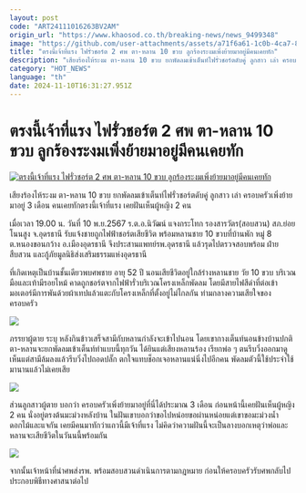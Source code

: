 ```yaml
---
layout: post
code: "ART24111016263BV2AM"
origin_url: "https://www.khaosod.co.th/breaking-news/news_9499348"
image: "https://github.com/user-attachments/assets/a71f6a61-1c0b-4ca7-877b-51fb5cb096a3"
title: "ตรงนี้เจ้าที่แรง ไฟรั่วชอร์ต 2 ศพ ตา-หลาน 10 ขวบ ลูกร้องระงมเพิ่งย้ายมาอยู่มีคนเคยทัก"
description: "เสียงร้องไห้ระงม ตา-หลาน 10 ขวบ ยกพัดลมเข้าเต็นท์ไฟรั่วชอร์ตดับคู่ ลูกสาว เล่า ครอบครัวเพิ่งย้ายมาอยู่ 3 เดือน คนเคยทักตรงนี้เจ้าที่แรง"
category: "HOT_NEWS"
language: "th"
date: 2024-11-10T16:31:27.951Z
---
```


# ตรงนี้เจ้าที่แรง ไฟรั่วชอร์ต 2 ศพ ตา-หลาน 10 ขวบ ลูกร้องระงมเพิ่งย้ายมาอยู่มีคนเคยทัก

[![ตรงนี้เจ้าที่แรง ไฟรั่วชอร์ต 2 ศพ ตา-หลาน 10 ขวบ ลูกร้องระงมเพิ่งย้ายมาอยู่มีคนเคยทัก](https://www.khaosod.co.th/wpapp/uploads/2024/11/Short-out.jpg "ตรงนี้เจ้าที่แรง ไฟรั่วชอร์ต 2 ศพ ตา-หลาน 10 ขวบ ลูกร้องระงมเพิ่งย้ายมาอยู่มีคนเคยทัก")](https://www.khaosod.co.th/wpapp/uploads/2024/11/Short-out.jpg)

เสียงร้องไห้ระงม ตา-หลาน 10 ขวบ ยกพัดลมเข้าเต็นท์ไฟรั่วชอร์ตดับคู่ ลูกสาว เล่า ครอบครัวเพิ่งย้ายมาอยู่ 3 เดือน คนเคยทักตรงนี้เจ้าที่แรง เคยฝันเห็นผู้หญิง 2 คน

เมื่อเวลา 19.00 น. วันที่ 10 พ.ย.2567 ร.ต.อ.นิวัฒน์ แจงกระโทก รองสารวัตร(สอบสวน) สภ.ย่อยโนนสูง จ.อุดรธานี รับแจ้งชายถูกไฟฟ้าชอร์ตเสียชีวิต พร้อมหลานชาย 10 ขวบที่บ้านพัก หมู่ 8 ต.หนองขอนกว้าง อ.เมืองอุดรธานี จึงประสานแพทย์รพ.อุดรธานี แล้วรุดไปตรวจสอบพร้อม ฝ่ายสืบสวน และกู้ภัยมูลนิธิส่งเสริมธรรมแห่งอุดรธานี

ที่เกิดเหตุเป็นบ้านชั้นเดียวพบศพชาย อายุ 52 ปี นอนเสียชีวิตอยู่ใกล้ร่างหลานชาย วัย 10 ขวบ บริเวณมือและเท้ามีรอยไหม้ คาดถูกชอร์ตจากไฟฟ้ารั่วบริเวณโครงเหล็กพัดลม โดยมีสายไฟสีดำที่ต่อเข้ามอเตอร์มีการพันด้วยผ้าเทปแล้วแตะกับโครงเหล็กที่ตั้งอยู่ไม่ไกลกัน ท่ามกลางความเสียใจของครอบครัว

[![](https://www.khaosod.co.th/wpapp/uploads/2024/11/ไฟ3-696x392.jpg)](https://www.khaosod.co.th/wpapp/uploads/2024/11/ไฟ3.jpg)

ภรรยาผู้ตาย ระบุ หลังกินข้าวเสร็จสามีกับหลานกำลังจะเข้าไปนอน โดยเขากางเต็นท์นอนข้างบ้านปกติตา-หลานจะยกพัดลมเข้าเต็นท์ทำแบบนี้ทุกวัน ได้ยินแต่เสียงหลานร้อง เรียกพ่อ ๆ ตนรีบวิ่งออกมาดูเห็นแต่สามีล้มลงแล้วรีบวิ่งไปถอดปลั๊ก ตกใจแทบช็อกเจอหลานแน่นิ่งไปอีกคน พัดลมตัวนี้ใช้ประจำใช้มานานแล้วไม่เคยเสีย

[![](https://www.khaosod.co.th/wpapp/uploads/2024/11/ไฟ2-696x392.jpg)](https://www.khaosod.co.th/wpapp/uploads/2024/11/ไฟ2.jpg)

ส่วนลูกสาวผู้ตาย บอกว่า ครอบครัวเพิ่งย้ายมาอยู่ที่นี่ได้ประมาณ 3 เดือน ก่อนหน้านี้เคยฝันเห็นผู้หญิง 2 คน นั่งอยู่ตรงต้นมะม่วงหลังบ้าน ในฝันเขาบอกว่าขอไปหน่อยขอผ่านหน่อยแต่เขาขอมะม่วงน้ำดอกไม้และแจกัน เคยมีคนมาทักว่าแถวนี้มีเจ้าที่แรง ไม่คิดว่าความฝันนี้จะเป็นลางบอกเหตุว่าพ่อและหลานจะเสียชีวิตในวันนนี้พร้อมกัน

[![](https://www.khaosod.co.th/wpapp/uploads/2024/11/ไฟ1-696x392.jpg)](https://www.khaosod.co.th/wpapp/uploads/2024/11/ไฟ1.jpg)

จากนั้นเจ้าหน้าที่นำศพส่งรพ. พร้อมสอบสวนดำเนินการตามกฎหมาย ก่อนให้ครอบครัวรับศพกลับไปประกอบพิธีทางศาสนาต่อไป